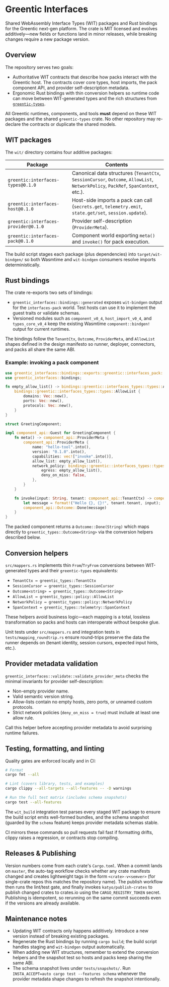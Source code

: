 # Greentic Interfaces

Shared WebAssembly Interface Types (WIT) packages and Rust bindings for the Greentic next-gen platform. The crate is MIT licensed and evolves additively—new fields or functions land in minor releases, while breaking changes require a new package version.

## Overview

The repository serves two goals:

- Authoritative WIT contracts that describe how packs interact with the Greentic host. The contracts cover core types, host imports, the pack component API, and provider self-description metadata.
- Ergonomic Rust bindings with thin conversion helpers so runtime code can move between WIT-generated types and the rich structures from [`greentic-types`](../greentic-types).

All Greentic runtimes, components, and tools **must** depend on these WIT packages and the shared `greentic-types` crate. No other repository may re-declare the contracts or duplicate the shared models.

## WIT packages

The `wit/` directory contains four additive packages:

| Package | Contents |
|---------|----------|
| `greentic:interfaces-types@0.1.0` | Canonical data structures (`TenantCtx`, `SessionCursor`, `Outcome`, `AllowList`, `NetworkPolicy`, `PackRef`, `SpanContext`, etc.). |
| `greentic:interfaces-host@0.1.0`  | Host-side imports a pack can call (`secrets.get`, `telemetry.emit`, `state.get/set`, `session.update`). |
| `greentic:interfaces-provider@0.1.0` | Provider self-description (`ProviderMeta`). |
| `greentic:interfaces-pack@0.1.0` | Component world exporting `meta()` and `invoke()` for pack execution.

The build script stages each package (plus dependencies) into `target/wit-bindgen/` so both Wasmtime and `wit-bindgen` consumers resolve imports deterministically.

## Rust bindings

The crate re-exports two sets of bindings:

- `greentic_interfaces::bindings::generated` exposes `wit-bindgen` output for the `interfaces-pack` world. Test hosts can use it to implement the guest traits or validate schemas.
- Versioned modules such as `component_v0_4`, `host_import_v0_4`, and `types_core_v0_4` keep the existing Wasmtime `component::bindgen!` output for current runtimes.

The bindings follow the `TenantCtx`, `Outcome`, `ProviderMeta`, and `AllowList` shapes defined in the design manifesto so runner, deployer, connectors, and packs all share the same ABI.

### Example: invoking a pack component

```rust
use greentic_interfaces::bindings::exports::greentic::interfaces_pack::component_api;
use greentic_interfaces::bindings;

fn empty_allow_list() -> bindings::greentic::interfaces_types::types::AllowList {
    bindings::greentic::interfaces_types::types::AllowList {
        domains: Vec::new(),
        ports: Vec::new(),
        protocols: Vec::new(),
    }
}

struct GreetingComponent;

impl component_api::Guest for GreetingComponent {
    fn meta() -> component_api::ProviderMeta {
        component_api::ProviderMeta {
            name: "hello-tool".into(),
            version: "0.1.0".into(),
            capabilities: vec!["invoke".into()],
            allow_list: empty_allow_list(),
            network_policy: bindings::greentic::interfaces_types::types::NetworkPolicy {
                egress: empty_allow_list(),
                deny_on_miss: false,
            },
        }
    }

    fn invoke(input: String, tenant: component_api::TenantCtx) -> component_api::Outcome {
        let message = format!("Hello {}, {}!", tenant.tenant, input);
        component_api::Outcome::Done(message)
    }
}
```

The packed component returns a `Outcome::Done(String)` which maps directly to `greentic_types::Outcome<String>` via the conversion helpers described below.

## Conversion helpers

`src/mappers.rs` implements thin `From`/`TryFrom` conversions between WIT-generated types and their `greentic-types` equivalents:

- `TenantCtx ↔ greentic_types::TenantCtx`
- `SessionCursor ↔ greentic_types::SessionCursor`
- `Outcome<string> ↔ greentic_types::Outcome<String>`
- `AllowList ↔ greentic_types::policy::AllowList`
- `NetworkPolicy ↔ greentic_types::policy::NetworkPolicy`
- `SpanContext ↔ greentic_types::telemetry::SpanContext`

These helpers avoid business logic—each mapping is a total, lossless transformation so packs and hosts can interoperate without bespoke glue.

Unit tests under `src/mappers.rs` and integration tests in `tests/mapping_roundtrip.rs` ensure round-trips preserve the data the runner depends on (tenant identity, session cursors, expected input hints, etc.).

## Provider metadata validation

`greentic_interfaces::validate::validate_provider_meta` checks the minimal invariants for provider self-description:

- Non-empty provider name.
- Valid semantic version string.
- Allow-lists contain no empty hosts, zero ports, or unnamed custom protocols.
- Strict network policies (`deny_on_miss = true`) must include at least one allow rule.

Call this helper before accepting provider metadata to avoid surprising runtime failures.

## Testing, formatting, and linting

Quality gates are enforced locally and in CI:

```bash
# Format
cargo fmt --all

# Lint (covers library, tests, and examples)
cargo clippy --all-targets --all-features -- -D warnings

# Run the full test matrix (includes schema snapshots)
cargo test --all-features
```

The `wit_build` integration test parses every staged WIT package to ensure the build script emits well-formed bundles, and the schema snapshot (guarded by the `schema` feature) keeps provider metadata schemas stable.

CI mirrors these commands so pull requests fail fast if formatting drifts, clippy raises a regression, or contracts stop compiling.

## Releases & Publishing

Version numbers come from each crate's `Cargo.toml`. When a commit lands on `master`, the auto-tag workflow checks whether any crate manifests changed and creates lightweight tags in the form `<crate>-v<semver>` (for single-crate repos this matches the repository name). The publish workflow then runs the lint/test gate, and finally invokes `katyo/publish-crates` to publish changed crates to crates.io using the `CARGO_REGISTRY_TOKEN` secret. Publishing is idempotent, so rerunning on the same commit succeeds even if the versions are already available.

## Maintenance notes

- Updating WIT contracts only happens additively. Introduce a new version instead of breaking existing packages.
- Regenerate the Rust bindings by running `cargo build`; the build script handles staging and `wit-bindgen` output automatically.
- When adding new WIT structures, remember to extend the conversion helpers and the snapshot test so hosts and packs keep sharing the same ABI.
- The schema snapshot lives under `tests/snapshots/`. Run `INSTA_ACCEPT=auto cargo test --features schema` whenever the provider metadata shape changes to refresh the snapshot intentionally.
